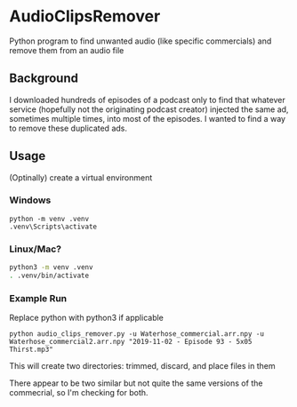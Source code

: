 # AudioClipsRemover
Python program to find unwanted audio (like specific commercials) and remove them from an audio file

## Background
I downloaded hundreds of episodes of a podcast only to find that whatever service (hopefully not the originating podcast creator) injected the same ad, sometimes multiple times, into most of the episodes. I wanted to find a way to remove these duplicated ads.

## Usage
(Optinally) create a virtual environment

### Windows
```
python -m venv .venv
.venv\Scripts\activate
```
### Linux/Mac?
```sh
python3 -m venv .venv
. .venv/bin/activate
```

### Example Run
Replace python with python3 if applicable
```
python audio_clips_remover.py -u Waterhose_commercial.arr.npy -u Waterhose_commercial2.arr.npy "2019-11-02 - Episode 93 - 5x05 Thirst.mp3"
```

This will create two directories: trimmed, discard, and place files in them

There appear to be two similar but not quite the same versions of the commecrial, so I'm checking for both.

